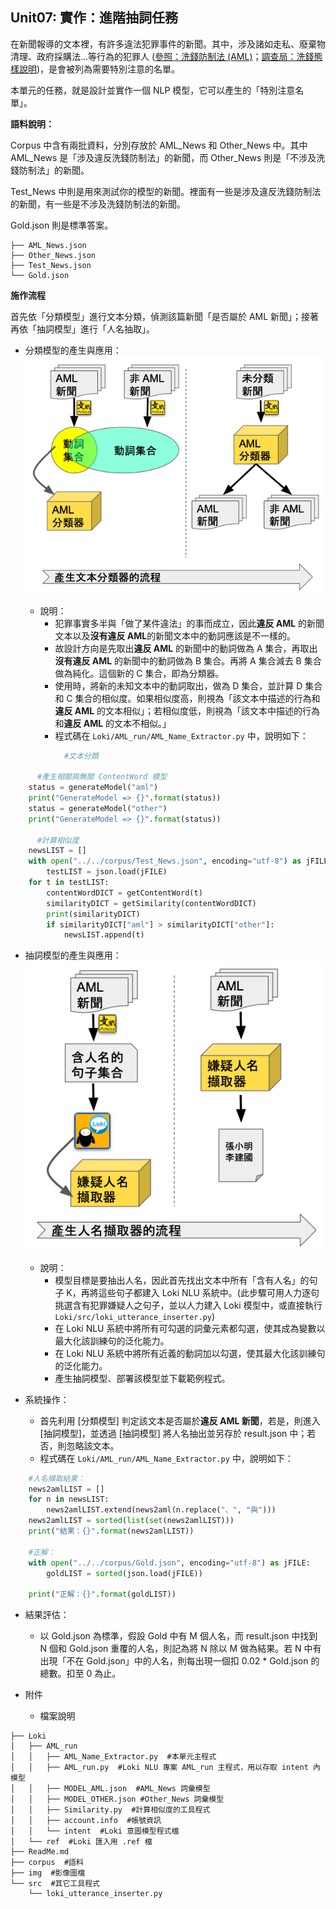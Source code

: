 ## **Unit07: 實作：進階抽詞任務**


在新聞報導的文本裡，有許多違法犯罪事件的新聞。其中，涉及諸如走私、廢棄物清理、政府採購法…等行為的犯罪人 ([參照：洗錢防制法 (AML)](https://law.moj.gov.tw/LawClass/LawAll.aspx?pcode=G0380131)；[調查局：洗錢態樣說明](https://www.mjib.gov.tw/EditPage/?PageID=564dcbaf-1d4e-45a9-bf1e-a26ea488bd76))，是會被列為需要特別注意的名單。

本單元的任務，就是設計並實作一個 NLP 模型，它可以產生的「特別注意名單」。

**語料說明：**

Corpus 中含有兩批資料，分別存放於 AML_News 和 Other_News 中。其中 AML_News 是「涉及違反洗錢防制法」的新聞，而 Other_News 則是「不涉及洗錢防制法」的新聞。

Test_News 中則是用來測試你的模型的新聞。裡面有一些是涉及違反洗錢防制法的新聞，有一些是不涉及洗錢防制法的新聞。

Gold.json 則是標準答案。 

```
├── AML_News.json
├── Other_News.json
├── Test_News.json
└── Gold.json
```

**施作流程**

首先依「分類模型」進行文本分類，偵測該篇新聞「是否屬於 AML 新聞」；接著再依「抽詞模型」進行「人名抽取」。

- 分類模型的產生與應用：
![](./img/flowchart_01.png)

    - 說明：
        - 犯罪事實多半與「做了某件違法」的事而成立，因此**違反 AML** 的新聞文本以及**沒有違反 AML**的新聞文本中的動詞應該是不一樣的。
        - 故設計方向是先取出**違反 AML** 的新聞中的動詞做為 A 集合，再取出**沒有違反 AML** 的新聞中的動詞做為 B 集合。再將 A 集合減去 B 集合做為純化。這個新的 C 集合，即為分類器。
        - 使用時，將新的未知文本中的動詞取出，做為 D 集合，並計算 D 集合和 C 集合的相似度。如果相似度高，則視為「該文本中描述的行為和**違反 AML** 的文本相似」；若相似度低，則視為「該文本中描述的行為和**違反 AML** 的文本不相似。」
        - 程式碼在 `Loki/AML_run/AML_Name_Extractor.py` 中，說明如下：
        
```python
            #文本分類

      #產生相關與無關 ContentWord 模型
    status = generateModel("aml")
    print("GenerateModel => {}".format(status))
    status = generateModel("other")
    print("GenerateModel => {}".format(status))

      #計算相似度
    newsLIST = []
    with open("../../corpus/Test_News.json", encoding="utf-8") as jFILE:
        testLIST = json.load(jFILE)
    for t in testLIST:
        contentWordDICT = getContentWord(t)
        similarityDICT = getSimilarity(contentWordDICT)
        print(similarityDICT)
        if similarityDICT["aml"] > similarityDICT["other"]:
            newsLIST.append(t)
```

  - 抽詞模型的產生與應用：
![](./img/flowchart_02.png)
    - 說明：
        - 模型目標是要抽出人名，因此首先找出文本中所有「含有人名」的句子 K，再將這些句子都建入 Loki NLU 系統中。(此步驟可用人力逐句挑選含有犯罪嫌疑人之句子，並以人力建入 Loki 模型中，或直接執行 `Loki/src/loki_utterance_inserter.py`)
        - 在 Loki NLU 系統中將所有可勾選的詞彙元素都勾選，使其成為變數以最大化該訓練句的泛化能力。
        - 在 Loki NLU 系統中將所有近義的動詞加以勾選，使其最大化該訓練句的泛化能力。
        - 產生抽詞模型、部署該模型並下載範例程式。

  - 系統操作：
    - 首先利用 [分類模型] 判定該文本是否屬於**違反 AML 新聞**，若是，則進入 [抽詞模型]，並透過 [抽詞模型] 將人名抽出並另存於 result.json 中；若否，則忽略該文本。
    - 程式碼在 `Loki/AML_run/AML_Name_Extractor.py` 中，說明如下：

```python
    #人名擷取結果：
    news2amlLIST = []
    for n in newsLIST:
        news2amlLIST.extend(news2aml(n.replace("、", "與")))
    news2amlLIST = sorted(list(set(news2amlLIST)))
    print("結果：{}".format(news2amlLIST))

    #正解：
    with open("../../corpus/Gold.json", encoding="utf-8") as jFILE:
        goldLIST = sorted(json.load(jFILE))

    print("正解：{}".format(goldLIST))
```


  - 結果評估：
      - 以 Gold.json 為標準，假設 Gold 中有 M 個人名，而 result.json 中找到 N 個和 Gold.json 重覆的人名，則記為將 N 除以 M 做為結果。若 N 中有出現「不在 Gold.json」中的人名，則每出現一個扣 0.02 * Gold.json 的總數。扣至 0 為止。

  - 附件
      - 檔案說明

```
├── Loki
│   ├── AML_run
│   │   ├── AML_Name_Extractor.py  #本單元主程式
│   │   ├── AML_run.py  #Loki NLU 專案 AML_run 主程式，用以存取 intent 內模型
│   │   ├── MODEL_AML.json  #AML_News 詞彙模型
│   │   ├── MODEL_OTHER.json #Other_News 詞彙模型
│   │   ├── Similarity.py  #計算相似度的工具程式
│   │   ├── account.info  #帳號資訊
│   │   └── intent  #Loki 意圖模型程式檔
│   └── ref  #Loki 匯入用 .ref 檔
├── ReadMe.md
├── corpus  #語料
├── img  #影像圖檔
└── src  #其它工具程式
    └── loki_utterance_inserter.py
```
      
